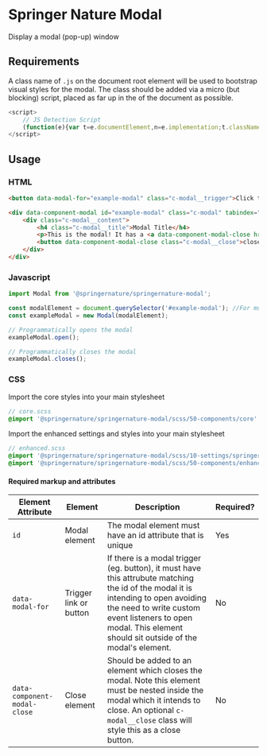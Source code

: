 # Springer Nature Modal

Display a modal (pop-up) window

## Requirements

A class name of `.js` on the document root element will be used to bootstrap visual styles for the modal. The class should be added via a micro (but blocking) script, placed as far up in the <head> of the document as possible.

```javascript
<script>
    // JS Detection Script
    (function(e){var t=e.documentElement,n=e.implementation;t.className='js';})(document)
</script>
```

## Usage

### HTML

```html
<button data-modal-for="example-modal" class="c-modal__trigger">Click this button to open the modal</button>

<div data-component-modal id="example-modal" class="c-modal" tabindex="0">
    <div class="c-modal__content">
        <h4 class="c-modal__title">Modal Title</h4>
        <p>This is the modal! It has a <a data-component-modal-close href="">link</a> that can also close it.</p>
        <button data-component-modal-close class="c-modal__close">close modal</button>
    </div>
</div>
```

### Javascript

```javascript
import Modal from '@springernature/springernature-modal';

const modalElement = document.querySelector('#example-modal'); //For multiple modals, prefer `document.querySelectorAll('[data-component-modal]');` and initilise on each instance
const exampleModal = new Modal(modalElement);

// Programmatically opens the modal
exampleModal.open();

// Programmatically closes the modal
exampleModal.closes();
```

### CSS

Import the core styles into your main stylesheet

```scss
// core.scss
@import '@springernature/springernature-modal/scss/50-components/core';
```

Import the enhanced settings and styles into your main stylesheet

```scss
// enhanced.scss
@import '@springernature/springernature-modal/scss/10-settings/springernature';
@import '@springernature/springernature-modal/scss/50-components/enhanced';
```

#### Required markup and attributes

| Element Attribute | Element | Description | Required? |
|---|---|---|---|
| `id`     | Modal element  | The modal element must have an id attribute that is unique | Yes |
| `data-modal-for` | Trigger link or button | If there is a modal trigger (eg. button), it must have this attrubute matching the id of the modal it is intending to open avoiding the need to write custom event listeners to open modal. This element should sit outside of the modal's element. | No |
| `data-component-modal-close`  | Close element | Should be added to an element which closes the modal. Note this element must be nested inside the modal which it intends to close. An optional `c-modal__close` class will style this as a close button. | No |
